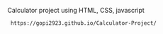 Calculator project using HTML, CSS, javascript

     https://gopi2923.github.io/Calculator-Project/
